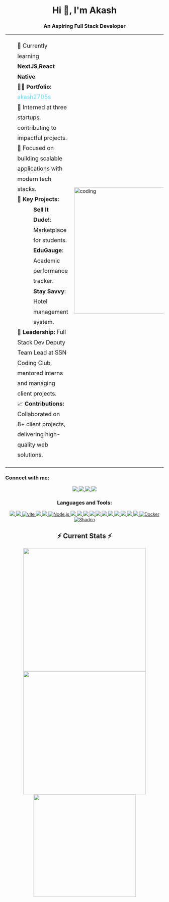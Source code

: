<h1 align="center">Hi 👋, I'm Akash</h1>
<h3 align="center">An Aspiring Full Stack Developer</h3>

<!-- Animated GIF -->
<table align="center">
  <tr>
    <td>
      <ul style="list-style: none; font-size: 18px; line-height: 1.8;">
        <li>🌱 Currently learning <b>NextJS,React Native</b></li>
        <li>👨‍💻 <strong>Portfolio:</strong> 
          <a href="https://akash-27-portfolio.vercel.app/" target="_blank" style="color: #61dafb; text-decoration: none;">
            akash2705s
          </a>
        </li>
         <li>💼 Interned at three startups, contributing to impactful projects.</li>
        <li>🎯 Focused on building scalable applications with modern tech stacks.</li>
        <li>🔧 <strong>Key Projects:</strong> 
          <ul style="list-style: none; margin-left: 20px;">
            <li><b>Sell It Dude!</b>: Marketplace for students.</li>
            <li><b>EduGauge</b>: Academic performance tracker.</li>
            <li><b>Stay Savvy</b>: Hotel management system.</li>
          </ul>
        </li>
          <li>👥 <strong>Leadership:</strong> Full Stack Dev Deputy Team Lead at SSN Coding Club, mentored interns and managing client projects.</li>
        <li>📈 <strong>Contributions:</strong> Collaborated on 8+ client projects, delivering high-quality web solutions.</li>
      </ul>
    </td>
    <td>
      <img align="right" alt="coding" width="400" src="https://images.squarespace-cdn.com/content/v1/5769fc401b631bab1addb2ab/1541580611624-TE64QGKRJG8SWAIUS7NS/coding-freak.gif"/>
    </td>
  </tr>
</table>



<h3 align="left">Connect with me:</h3>
<p align="center">
  <!-- Connect Badges -->
  <a href="https://linkedin.com/in/akash-sakthimurugan-352b26236/" target="_blank">
    <img src="https://img.shields.io/badge/LinkedIn-0077B5?style=for-the-badge&logo=linkedin&logoColor=white"/>
  </a>
  <a href="https://instagram.com/akash__2705s?utm_source=qr&igshid=mthlnwy1mzqwna==" target="_blank">
    <img src="https://img.shields.io/badge/Instagram-E4405F?style=for-the-badge&logo=instagram&logoColor=white"/>
  </a>
  <a href="https://www.leetcode.com/akash270504s/" target="_blank">
    <img src="https://img.shields.io/badge/LeetCode-FFA116?style=for-the-badge&logo=leetcode&logoColor=white"/>
  </a>
  <a href="https://auth.geeksforgeeks.org/user/akash2705sm" target="_blank">
    <img src="https://img.shields.io/badge/GeeksforGeeks-0F9D58?style=for-the-badge&logo=geeksforgeeks&logoColor=white"/>
  </a>
</p>

<h3 align="center">Languages and Tools:</h3>
<p align="center">
  <!-- Languages and Tools Badges -->
  <a href="https://nextjs.org/" target="_blank">
    <img src="https://img.shields.io/badge/Next.js-000000?style=for-the-badge&logo=next.js&logoColor=white"/>
  </a>

  <a href="https://reactjs.org/" target="_blank">
    <img src="https://img.shields.io/badge/React-61DAFB?style=for-the-badge&logo=react&logoColor=black"/>
  </a>
   <a href="https://vite.dev/" target="_blank">
      <img src="https://img.shields.io/badge/-Vite-black?style=for-the-badge&logoColor=white&logo=vite&color=646CFF" alt="vite" />
        </a>
  <a href="https://www.typescriptlang.org/" target="_blank">
    <img src="https://img.shields.io/badge/TypeScript-3178C6?style=for-the-badge&logo=typescript&logoColor=white"/>
  </a>
  <a href="https://expressjs.com" target="_blank">
    <img src="https://img.shields.io/badge/Express.js-000000?style=for-the-badge&logo=express&logoColor=white"/>
  </a>
  <a href="https://nodejs.org/" target="_blank">
    <img src="https://img.shields.io/badge/Node.js-339933?style=for-the-badge&logo=nodedotjs&logoColor=white" alt="Node.js"/>
</a>
<a href="https://www.djangoproject.com/" target="_blank">
    <img src="https://img.shields.io/badge/Django-092E20?style=for-the-badge&logo=django&logoColor=white"/>
  </a>
  <a href="https://flask.palletsprojects.com/" target="_blank">
    <img src="https://img.shields.io/badge/Flask-000000?style=for-the-badge&logo=flask&logoColor=white"/>
  </a>
  <a href="https://reactnative.dev/" target="_blank">
    <img src="https://img.shields.io/badge/React_Native-61DAFB?style=for-the-badge&logo=react&logoColor=black"/>
  </a>
  <a href="https://www.python.org" target="_blank">
    <img src="https://img.shields.io/badge/Python-3776AB?style=for-the-badge&logo=python&logoColor=white"/>
  </a>
  <a href="https://developer.mozilla.org/en-US/docs/Web/JavaScript" target="_blank">
    <img src="https://img.shields.io/badge/JavaScript-F7DF1E?style=for-the-badge&logo=javascript&logoColor=black"/>
  </a>
  <a href="https://golang.org/" target="_blank">
    <img src="https://img.shields.io/badge/Go-00ADD8?style=for-the-badge&logo=go&logoColor=white"/>
  </a>
  <a href="https://www.w3schools.com/cpp/" target="_blank">
    <img src="https://img.shields.io/badge/C++-00599C?style=for-the-badge&logo=c%2B%2B&logoColor=white"/>
  </a>
  <a href="https://tailwindcss.com/" target="_blank">
    <img src="https://img.shields.io/badge/TailwindCSS-06B6D4?style=for-the-badge&logo=tailwindcss&logoColor=white"/>
  </a>
  <a href="https://www.mongodb.com/" target="_blank">
    <img src="https://img.shields.io/badge/MongoDB-47A248?style=for-the-badge&logo=mongodb&logoColor=white"/>
  </a>
  <a href="https://firebase.google.com/" target="_blank">
    <img src="https://img.shields.io/badge/Firebase-FFCA28?style=for-the-badge&logo=firebase&logoColor=black"/>
  </a>
  <a href="https://www.mysql.com/" target="_blank">
    <img src="https://img.shields.io/badge/MySQL-4479A1?style=for-the-badge&logo=mysql&logoColor=white"/>
  </a>
  <a href="https://www.docker.com/" target="_blank">
    <img src="https://img.shields.io/badge/Docker-2496ED?style=for-the-badge&logo=docker&logoColor=white" alt="Docker"/>
</a>
  <a href="https://shadcn.dev/" target="_blank">
    <img src="https://img.shields.io/badge/Shadcn-18181B?style=for-the-badge&logoColor=white" alt="Shadcn"/>
</a>


</p>

<div align="center">
  <h2 align="center">⚡ Current Stats ⚡</h2>
  <!-- GitHub Stats -->
  <img width="390" src="https://streak-stats.demolab.com/?user=akash768145s&count_private=true&theme=react&border_radius=10"/>
  <img width="390" src="https://github-readme-stats.vercel.app/api?username=akash768145s&show_icons=true&theme=react&rank_icon=github&border_radius=10"/>
  <img width="325" src="https://github-readme-stats.vercel.app/api/top-langs/?username=akash768145s&hide=HTML&langs_count=8&layout=compact&theme=react&border_radius=10"/>
</div>
